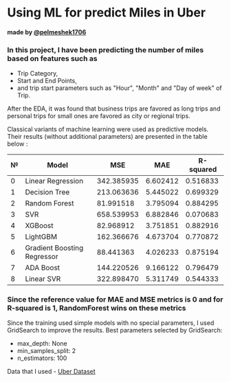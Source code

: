 # Using ML for predict Miles in Uber
#### made by [@pelmeshek1706](https://telegram.me/pelmeshek1706)

### In this project, I have been predicting the number of miles based on features such as
- Trip Category,
- Start and End Points,
- and trip start parameters such as "Hour", "Month" and "Day оf week" of Trip.

After the EDA, it was found that business trips are favored as long trips and personal trips for small ones are favored as city or regional trips.

Classical variants of machine learning were used as predictive models. Their results (without additional parameters) are presented in the table below :

|№|	Model|	MSE|	MAE|	R-squared|
|-|------|-----|-------|-------------|
|0|	Linear Regression|	342.385935|	6.602412 |	0.516833|
|1|	Decision Tree	|213.063636	|5.445022 |0.699329 |
|2|	Random Forest	|81.991518	|3.795094 |	0.884295 |
|3|	SVR	|658.539953	|6.882846|	0.070683|
|4|	XGBoost	|82.968912 |	3.751851 |	0.882916|
|5|LightGBM	|162.366676	|4.673704 |	0.770872|
|6|	Gradient Boosting Regressor	|88.441363	|4.026233| 0.875194|
|7|	ADA Boost	|144.220526|9.166122	|0.796479|
|8|	Linear SVR	|322.898470	|5.311749	|0.544333|

### Since the reference value for MAE and MSE metrics is 0 and for R-squared is 1, RandomForest wins on these metrics

Since the training used simple models with no special parameters, I used GridSearch to improve the results.
Best parameters selected by GridSearch:
- max_depth: None
- min_samples_split: 2
- n_estimators: 100


Data that I used - [Uber Dataset](https://www.kaggle.com/datasets/bhanupratapbiswas/uber-data-analysis)

